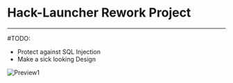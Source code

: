 # Hack-Launcher Rework Project
___
#TODO:
- Protect against SQL Injection
- Make a sick looking Design

![Preview1](https://i.gyazo.com/bbd5c672c0f1392b0c472bfac9012d23.png)
